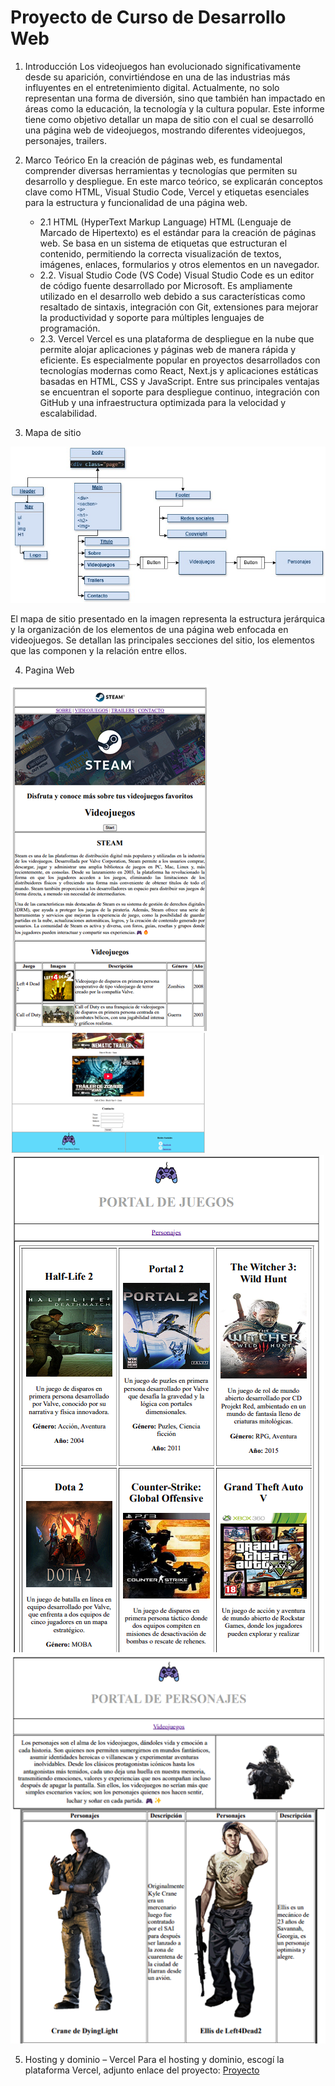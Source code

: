 # Proyecto de Curso de Desarrollo Web

1. Introducción
Los videojuegos han evolucionado significativamente desde su aparición, convirtiéndose en una de las industrias más influyentes en el entretenimiento digital. Actualmente, no solo representan una forma de diversión, sino que también han impactado en áreas como la educación, la tecnología y la cultura popular.
Este informe tiene como objetivo detallar un mapa de sitio con el cual se desarrolló una página web de videojuegos, mostrando diferentes videojuegos, personajes, trailers.

2.	Marco Teórico
En la creación de páginas web, es fundamental comprender diversas herramientas y tecnologías que permiten su desarrollo y despliegue. En este marco teórico, se explicarán conceptos clave como HTML, Visual Studio Code, Vercel y etiquetas esenciales para la estructura y funcionalidad de una página web.
    - 2.1 HTML (HyperText Markup Language)
    HTML (Lenguaje de Marcado de Hipertexto) es el estándar para la creación de páginas web. Se basa en un sistema de etiquetas que estructuran el contenido, permitiendo la correcta visualización de textos, imágenes, enlaces, formularios y otros elementos en un navegador.
    - 2.2. Visual Studio Code (VS Code)
    Visual Studio Code es un editor de código fuente desarrollado por Microsoft. Es ampliamente utilizado en el desarrollo web debido a sus características como resaltado de sintaxis, integración con Git, extensiones para mejorar la productividad y soporte para múltiples lenguajes de programación.
    - 2.3. Vercel
    Vercel es una plataforma de despliegue en la nube que permite alojar aplicaciones y páginas web de manera rápida y eficiente. Es especialmente popular en proyectos desarrollados con tecnologías modernas como React, Next.js y aplicaciones estáticas basadas en HTML, CSS y JavaScript. Entre sus principales ventajas se encuentran el soporte para despliegue continuo, integración con GitHub y una infraestructura optimizada para la velocidad y escalabilidad.

3. Mapa de sitio

![Mapa de sitio](./images/Mapa_de_sitio.jpeg)

El mapa de sitio presentado en la imagen representa la estructura jerárquica y la organización de los elementos de una página web enfocada en videojuegos. Se detallan las principales secciones del sitio, los elementos que las componen y la relación entre ellos.

4. Pagina Web

![Portada](./images/portada1.png)
![Portada](./images/portada2.png)
![Portada](./images/portada3.png)
![Portada](./images/portada4.png)

5. Hosting y dominio – Vercel
Para el hosting y dominio, escogí la plataforma Vercel, adjunto enlace del proyecto:
[Proyecto](https://steam-two-cyan.vercel.app/)
